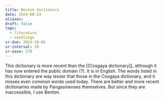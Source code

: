 ```yaml
---
title: Benton dictionary
date: 2024-08-23
aliases: 
draft: false
tags:
  - literature
  - seedlings
sr-due: 2024-10-06
sr-interval: 30
sr-ease: 270
---
```

This dictionary is more recent than the [[Cosgaya dictionary]], although it has now entered the public domain (?). It is in English. The words listed in this dictionary are way lesser that those in the Cosgaya dictionary, and it misses even common words used today. There are better and more recent dictionaries made by Pangasinenses themselves. But since they are inaccessible, I use Benton.
